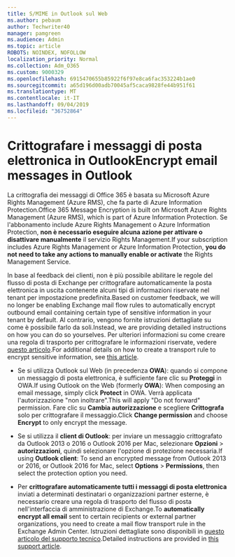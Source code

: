 ```yaml
---
title: S/MIME in Outlook sul Web
ms.author: pebaum
author: Techwriter40
manager: pamgreen
ms.audience: Admin
ms.topic: article
ROBOTS: NOINDEX, NOFOLLOW
localization_priority: Normal
ms.collection: Adm_O365
ms.custom: 9000329
ms.openlocfilehash: 6915470655b85922f6f97e8ca6fac353224b1ae0
ms.sourcegitcommit: a65d196d00adb70045af5caca9828fe44b951f61
ms.translationtype: MT
ms.contentlocale: it-IT
ms.lasthandoff: 09/04/2019
ms.locfileid: "36752864"
---
```

# <a name="encrypt-email-messages-in-outlook"></a><span data-ttu-id="f4bcb-102">Crittografare i messaggi di posta elettronica in Outlook</span><span class="sxs-lookup"><span data-stu-id="f4bcb-102">Encrypt email messages in Outlook</span></span>

<span data-ttu-id="f4bcb-103">La crittografia dei messaggi di Office 365 è basata su Microsoft Azure Rights Management (Azure RMS), che fa parte di Azure Information Protection.</span><span class="sxs-lookup"><span data-stu-id="f4bcb-103">Office 365 Message Encryption is built on Microsoft Azure Rights Management (Azure RMS), which is part of Azure Information Protection.</span></span> <span data-ttu-id="f4bcb-104">Se l'abbonamento include Azure Rights Management o Azure Information Protection, **non è necessario eseguire alcuna azione per attivare o disattivare manualmente** il servizio Rights Management.</span><span class="sxs-lookup"><span data-stu-id="f4bcb-104">If your subscription includes Azure Rights Management or Azure Information Protection, **you do not need to take any actions to manually enable or activate** the Rights Management Service.</span></span>

<span data-ttu-id="f4bcb-105">In base al feedback dei clienti, non è più possibile abilitare le regole del flusso di posta di Exchange per crittografare automaticamente la posta elettronica in uscita contenente alcuni tipi di informazioni riservate nel tenant per impostazione predefinita.</span><span class="sxs-lookup"><span data-stu-id="f4bcb-105">Based on customer feedback, we will no longer be enabling Exchange mail flow rules to automatically encrypt outbound email containing certain type of sensitive information in your tenant by default.</span></span> <span data-ttu-id="f4bcb-106">Al contrario, vengono fornite istruzioni dettagliate su come è possibile farlo da soli.</span><span class="sxs-lookup"><span data-stu-id="f4bcb-106">Instead, we are providing detailed instructions on how you can do so yourselves.</span></span> <span data-ttu-id="f4bcb-107">Per ulteriori informazioni su come creare una regola di trasporto per crittografare le informazioni riservate, vedere [questo articolo](https://aka.ms/OmeEtr).</span><span class="sxs-lookup"><span data-stu-id="f4bcb-107">For additional details on how to create a transport rule to encrypt sensitive information, see [this article](https://aka.ms/OmeEtr).</span></span>

- <span data-ttu-id="f4bcb-108">Se si utilizza Outlook sul Web (in precedenza **OWA**): quando si compone un messaggio di posta elettronica, è sufficiente fare clic su **Proteggi** in OWA.</span><span class="sxs-lookup"><span data-stu-id="f4bcb-108">If using Outlook on the Web (formerly **OWA**): When composing an email message, simply click **Protect** in OWA.</span></span> <span data-ttu-id="f4bcb-109">Verrà applicata l'autorizzazione "non inoltrare".</span><span class="sxs-lookup"><span data-stu-id="f4bcb-109">This will apply "Do not forward" permission.</span></span> <span data-ttu-id="f4bcb-110">Fare clic su **Cambia autorizzazione** e scegliere **Crittografa** solo per crittografare il messaggio.</span><span class="sxs-lookup"><span data-stu-id="f4bcb-110">Click **Change permission** and choose **Encrypt** to only encrypt the message.</span></span>

- <span data-ttu-id="f4bcb-111">Se si utilizza il **client di Outlook**: per inviare un messaggio crittografato da Outlook 2013 o 2016 o Outlook 2016 per Mac, selezionare **Opzioni** > **autorizzazioni**, quindi selezionare l'opzione di protezione necessaria.</span><span class="sxs-lookup"><span data-stu-id="f4bcb-111">If using **Outlook client**: To send an encrypted message from Outlook 2013 or 2016, or Outlook 2016 for Mac, select **Options** > **Permissions**, then select the protection option you need.</span></span>

- <span data-ttu-id="f4bcb-112">Per **crittografare automaticamente tutti i messaggi di posta elettronica** inviati a determinati destinatari o organizzazioni partner esterne, è necessario creare una regola di trasporto del flusso di posta nell'interfaccia di amministrazione di Exchange.</span><span class="sxs-lookup"><span data-stu-id="f4bcb-112">To **automatically encrypt all email** sent to certain recipients or external partner organizations, you need to create a mail flow transport rule in the Exchange Admin Center.</span></span> <span data-ttu-id="f4bcb-113">Istruzioni dettagliate sono disponibili in [questo articolo del supporto tecnico](https://docs.microsoft.com/office365/securitycompliance/define-mail-flow-rules-to-encrypt-email#create-a-mail-flow-rule-to-encrypt-email-messages-with-the-new-ome-capabilities).</span><span class="sxs-lookup"><span data-stu-id="f4bcb-113">Detailed instructions are provided in [this support article](https://docs.microsoft.com/office365/securitycompliance/define-mail-flow-rules-to-encrypt-email#create-a-mail-flow-rule-to-encrypt-email-messages-with-the-new-ome-capabilities).</span></span>

